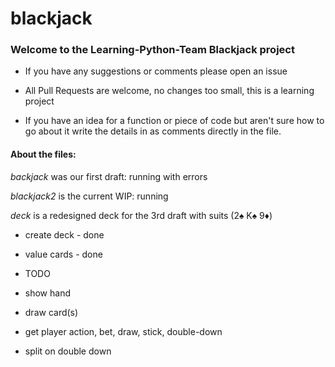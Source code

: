 # blackjack

### Welcome to the Learning-Python-Team Blackjack project

- If you have any suggestions or comments please open an issue

- All Pull Requests are welcome, no changes too small, this is a learning project

- If you have an idea for a function or piece of code but aren't sure how to go about it write the details in as 
comments directly in the file.

#### About the files:

*backjack* was our first draft: running with errors

*blackjack2* is the current WIP: running

*deck* is a redesigned deck for the 3rd draft with suits (2♠ K♠ 9♦)
- create deck - done
- value cards - done

- TODO
- show hand
- draw card(s)
- get player action, bet, draw, stick, double-down
- split on double down 